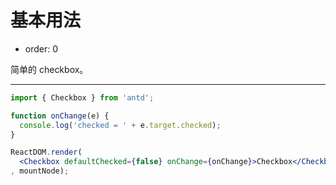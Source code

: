 # 基本用法

- order: 0

简单的 checkbox。

---

````jsx
import { Checkbox } from 'antd';

function onChange(e) {
  console.log('checked = ' + e.target.checked);
}

ReactDOM.render(
  <Checkbox defaultChecked={false} onChange={onChange}>Checkbox</Checkbox>
, mountNode);
````
